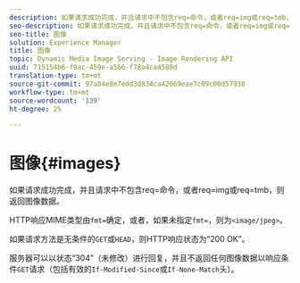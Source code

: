 ```yaml
---
description: 如果请求成功完成，并且请求中不包含req=命令，或者req=img或req=tmb，则返回图像数据。
seo-description: 如果请求成功完成，并且请求中不包含req=命令，或者req=img或req=tmb，则返回图像数据。
seo-title: 图像
solution: Experience Manager
title: 图像
topic: Dynamic Media Image Serving - Image Rendering API
uuid: 715154b6-f9ac-459e-a566-f78a4ca4580d
translation-type: tm+mt
source-git-commit: 97a84e8e7edd3d834ca42069eae7c09c00d57938
workflow-type: tm+mt
source-wordcount: '139'
ht-degree: 2%

---
```



# 图像{#images}

如果请求成功完成，并且请求中不包含req=命令，或者req=img或req=tmb，则返回图像数据。

HTTP响应MIME类型由`fmt=`确定，或者，如果未指定`fmt=`，则为`<image/jpeg>`。

如果请求方法是无条件的`GET`或`HEAD`，则HTTP响应状态为“200 OK”。

服务器可以以状态“304”（未修改）进行回复，并且不返回任何图像数据以响应条件`GET`请求（包括有效的`If-Modified-Since`或`If-None-Match`头）。
